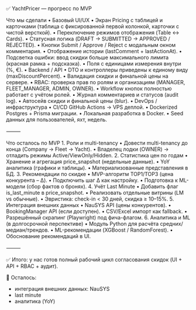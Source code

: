✅ YachtPricer — прогресс по MVP

Что мы сделали
	•	Базовый UI/UX
	•	Экран Pricing с таблицей и карточками (таблица с фиксированной первой колонкой, карточки с чистой версткой).
	•	Переключение режимов отображения (Table ↔ Cards).
	•	Статусная логика (DRAFT → SUBMITTED → APPROVED / REJECTED).
	•	Кнопки Submit / Approve / Reject с модальным окном комментария.
	•	Отображение истории (lastComment + lastActionAt).
	•	Подсветка ошибки: ввод скидки больше максимального лимита (красная рамка + подсказка).
	•	Поля с единицами измерения внутри (%, €).
	•	Backend / API
	•	DTO и контроллеры приведены к единому виду (maxDiscountPercent).
	•	Валидация скидки и финальной цены на сервере.
	•	RBAC: проверка прав по ролям и организациям (MANAGER, FLEET_MANAGER, ADMIN, OWNER).
	•	Workflow кнопок полностью работает с учётом ролей.
	•	Журнал комментариев и статусов (audit log).
	•	Автосейв скидки и финальной цены (blur).
	•	DevOps / инфраструктура
	•	CI/CD GitHub Actions → VPS деплой.
	•	Dockerized Postgres + Prisma миграции.
	•	Локальная разработка в Docker.
	•	Seed данных для пользователей, яхт, недель.

⸻

Что осталось по MVP
	1.	Роли и multi-tenancy
	•	Довести multi-tenancy до конца (Company → Fleet → Yacht).
	•	Владелец лодки (OWNER) → отладить режимы Active/ViewOnly/Hidden.
	2.	Статистика цен по годам
	•	Хранение и агрегация price_snapshot (недельные данные).
	•	YoY аналитика (графики и таблицы).
	•	Материализованные представления в БД.
	3.	Рекомендации по скидке
	•	MVP-алгоритм TOP1/TOP3 (цена конкурента – Δ).
	•	Подключить шаг Δ как настройку.
	•	Подготовка к ML-модели (сбор фактов о бронях).
	4.	Учёт Last Minute
	•	Добавить флаг is_last_minute в price_snapshot.
	•	Реализовать отдельные витрины (LM vs обычные).
	•	Эвристика: check-in < 30 дней, скидка ≥ 10–15%.
	5.	Интеграция внешних данных
	•	NauSYS API (цены конкурентов).
	•	BookingManager API (если доступен).
	•	CSV/Excel импорт как fallback.
	•	Разрешённый скрапинг (Playwright) под фича-флагом.
	6.	Аналитика и ML (в долгосрочной перспективе)
	•	Модуль Python для расчёта средних/медиан/трендов.
	•	ML-рекомендации (XGBoost / RandomForest).
	•	Обоснование рекомендаций в UI.

⸻

✅ Итого: у нас готов полный рабочий цикл согласования скидок (UI + API + RBAC + аудит).

📌 Осталось: 
- интеграция внешних данных: NauSYS 
- last minute
- аналитика (YoY) 
